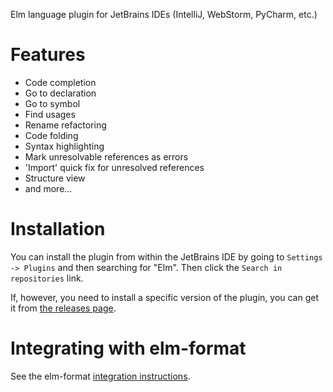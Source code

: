 Elm language plugin for JetBrains IDEs (IntelliJ, WebStorm, PyCharm, etc.)

# Features 

* Code completion
* Go to declaration
* Go to symbol
* Find usages
* Rename refactoring
* Code folding
* Syntax highlighting
* Mark unresolvable references as errors
* 'Import' quick fix for unresolved references
* Structure view
* and more...


# Installation

You can install the plugin from within the JetBrains IDE by going to `Settings -> Plugins` and then searching for "Elm". Then click the `Search in repositories` link.

If, however, you need to install a specific version of the plugin, you can get it from [the releases page](https://github.com/klazuka/intellij-elm/releases).


# Integrating with elm-format

See the elm-format [integration instructions](https://klazuka.github.io/intellij-elm/elm-format/setup.html).
